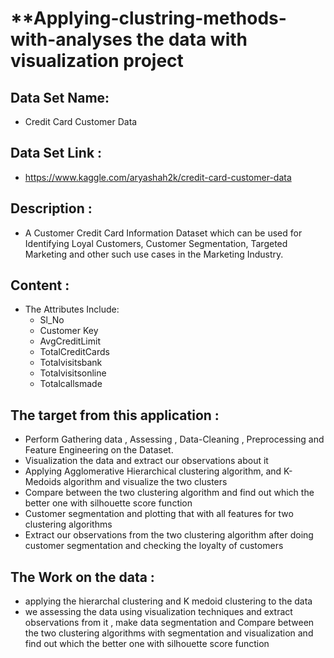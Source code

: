 # **Applying-clustring-methods-with-analyses the data with visualization project
## **Data Set Name:**
* Credit Card Customer Data
## **Data Set Link :**
* https://www.kaggle.com/aryashah2k/credit-card-customer-data
## **Description :**
* A Customer Credit Card Information Dataset which can be used for Identifying Loyal Customers, Customer Segmentation, Targeted Marketing and other such use cases in the Marketing Industry.
## **Content :**
* The Attributes Include:
    -	Sl_No
    -	Customer Key
    -	AvgCreditLimit
    -	TotalCreditCards
    -	Totalvisitsbank
    -	Totalvisitsonline
    -	Totalcallsmade

## **The target from this application :**
-	Perform Gathering data , Assessing , Data-Cleaning , Preprocessing  and Feature Engineering on the Dataset.
-	Visualization the data and extract our observations about it
-	Applying Agglomerative Hierarchical clustering algorithm, and K-Medoids algorithm and visualize the two clusters 
-	Compare between the two clustering algorithm and find out which the better one with silhouette score function 
-	Customer segmentation and  plotting that with all features for two clustering algorithms 
-	Extract our observations from the two clustering algorithm after doing customer segmentation and checking the loyalty of customers 

## **The Work on the data :**
- applying the hierarchal clustering and K medoid clustering to the data 
- we assessing the data using visualization techniques and extract observations from it , make data segmentation and Compare between the two clustering algorithms with segmentation and visualization and find out which the better one with silhouette score function 

